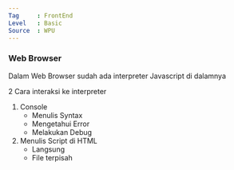 ```yaml
---
Tag     : FrontEnd
Level   : Basic
Source  : WPU
---
```

### Web Browser
Dalam Web Browser sudah ada interpreter Javascript di dalamnya

2 Cara interaksi ke interpreter
1. Console
	- Menulis Syntax
	- Mengetahui Error
	- Melakukan Debug
2. Menulis Script di HTML
	- Langsung
	- File terpisah